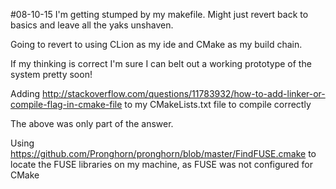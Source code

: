 #08-10-15
I'm getting stumped by my makefile. Might just revert back to basics and leave all the yaks unshaven.

Going to revert to using CLion as my ide and CMake as my build chain.

If my thinking is correct I'm sure I can belt out a working prototype of the system pretty soon!

Adding http://stackoverflow.com/questions/11783932/how-to-add-linker-or-compile-flag-in-cmake-file to my CMakeLists.txt
file to compile correctly

The above was only part of the answer.

Using https://github.com/Pronghorn/pronghorn/blob/master/FindFUSE.cmake to locate the FUSE libraries on my machine,
as FUSE was not configured for CMake